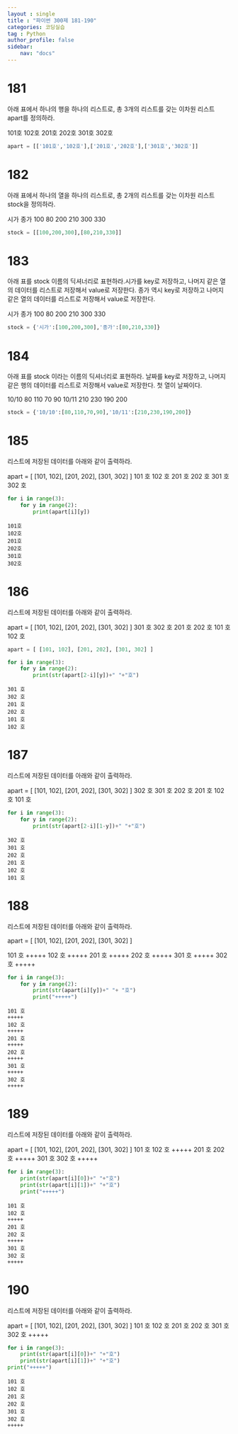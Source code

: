 ```yaml
---
layout : single
title : "파이썬 300제 181-190"
categories: 코딩실습
tag : Python
author_profile: false
sidebar:
    nav: "docs"
---
```

# 181
아래 표에서 하나의 행을 하나의 리스트로, 총 3개의 리스트를 갖는 이차원 리스트 apart를 정의하라.

101호	102호
201호	202호
301호	302호 


```python
apart = [['101호','102호'],['201호','202호'],['301호','302호']]
```

# 182
아래 표에서 하나의 열을 하나의 리스트로, 총 2개의 리스트를 갖는 이차원 리스트 stock을 정의하라.

시가	종가
100	80
200	210
300	330 


```python
stock = [[100,200,300],[80,210,330]]
```

# 183
아래 표를 stock 이름의 딕셔너리로 표현하라.시가를 key로 저장하고, 나머지 같은 열의 데이터를 리스트로 저장해서 value로 저장한다. 종가 역시 key로 저장하고 나머지 같은 열의 데이터를 리스트로 저장해서 value로 저장한다.

시가	종가
100	80
200	210
300	330


```python
stock = {'시가':[100,200,300],'종가':[80,210,330]}
```

# 184
아래 표를 stock 이라는 이름의 딕셔너리로 표현하라. 날짜를 key로 저장하고, 나머지 같은 행의 데이터를 리스트로 저장해서 value로 저장한다. 첫 열이 날짜이다.

10/10	80	110	70	90
10/11	210	230	190	200


```python
stock = {'10/10':[80,110,70,90],'10/11':[210,230,190,200]}
```

# 185
리스트에 저장된 데이터를 아래와 같이 출력하라.

apart = [ [101, 102], [201, 202], [301, 302] ]
101 호
102 호
201 호
202 호
301 호
302 호


```python
for i in range(3):
    for y in range(2):
        print(apart[i][y])
```

    101호
    102호
    201호
    202호
    301호
    302호
    

# 186
리스트에 저장된 데이터를 아래와 같이 출력하라.

apart = [ [101, 102], [201, 202], [301, 302] ]
301 호
302 호
201 호
202 호
101 호
102 호


```python
apart = [ [101, 102], [201, 202], [301, 302] ]
```


```python
for i in range(3):
    for y in range(2):
        print(str(apart[2-i][y])+" "+"호")
```

    301 호
    302 호
    201 호
    202 호
    101 호
    102 호
    

# 187
리스트에 저장된 데이터를 아래와 같이 출력하라.

apart = [ [101, 102], [201, 202], [301, 302] ]
302 호
301 호
202 호
201 호
102 호
101 호


```python
for i in range(3):
    for y in range(2):
        print(str(apart[2-i][1-y])+" "+"호")
```

    302 호
    301 호
    202 호
    201 호
    102 호
    101 호
    

# 188
리스트에 저장된 데이터를 아래와 같이 출력하라.

apart = [ [101, 102], [201, 202], [301, 302] ]

101 호
+++++
102 호
+++++
201 호
+++++
202 호
+++++
301 호
+++++
302 호
+++++


```python
for i in range(3):
    for y in range(2):
        print(str(apart[i][y])+" "+ "호")
        print("+++++")
```

    101 호
    +++++
    102 호
    +++++
    201 호
    +++++
    202 호
    +++++
    301 호
    +++++
    302 호
    +++++
    

# 189
리스트에 저장된 데이터를 아래와 같이 출력하라.

apart = [ [101, 102], [201, 202], [301, 302] ]
101 호
102 호
+++++
201 호
202 호
+++++
301 호
302 호
+++++


```python
for i in range(3):
    print(str(apart[i][0])+" "+"호")
    print(str(apart[i][1])+" "+"호")
    print("+++++")
```

    101 호
    102 호
    +++++
    201 호
    202 호
    +++++
    301 호
    302 호
    +++++
    

# 190
리스트에 저장된 데이터를 아래와 같이 출력하라.

apart = [ [101, 102], [201, 202], [301, 302] ]
101 호
102 호
201 호
202 호
301 호
302 호
+++++


```python
for i in range(3):
    print(str(apart[i][0])+" "+"호")
    print(str(apart[i][1])+" "+"호")
print("+++++")
```

    101 호
    102 호
    201 호
    202 호
    301 호
    302 호
    +++++
    


```python

```
